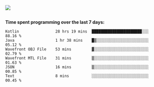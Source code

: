 [![](https://img.shields.io/badge/discord-jonatsp%234844-7289DA?logo=discord)](https://discord.com/users/239510668687048717)

##
**Time spent programming over the last 7 days:**
<!--START_SECTION:waka-->

```text
Kotlin                28 hrs 19 mins  ██████████████████████░░░   88.16 %
Java                  1 hr 38 mins    █▒░░░░░░░░░░░░░░░░░░░░░░░   05.12 %
Wavefront OBJ File    53 mins         ▓░░░░░░░░░░░░░░░░░░░░░░░░   02.79 %
Wavefront MTL File    31 mins         ▒░░░░░░░░░░░░░░░░░░░░░░░░   01.63 %
JSON                  16 mins         ▒░░░░░░░░░░░░░░░░░░░░░░░░   00.85 %
Text                  8 mins          ░░░░░░░░░░░░░░░░░░░░░░░░░   00.45 %
```

<!--END_SECTION:waka-->
##
